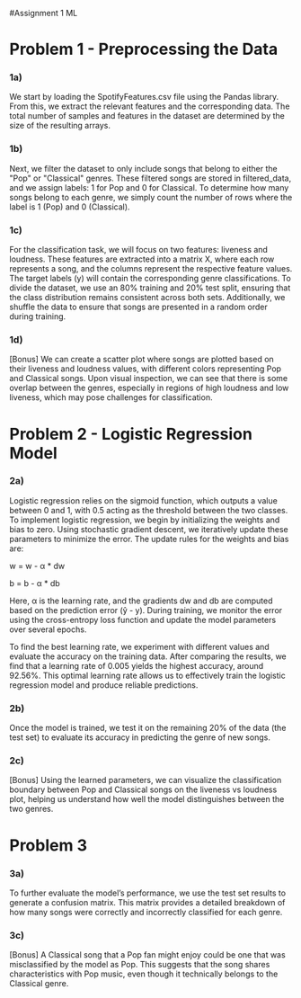 #Assignment 1 ML
# Problem 1 - Preprocessing the Data
### 1a)
We start by loading the SpotifyFeatures.csv file using the Pandas library. From this, we extract the relevant features and the corresponding data. The total number of samples and features in the dataset are determined by the size of the resulting arrays.

### 1b)
Next, we filter the dataset to only include songs that belong to either the "Pop" or "Classical" genres. These filtered songs are stored in filtered_data, and we assign labels: 1 for Pop and 0 for Classical. To determine how many songs belong to each genre, we simply count the number of rows where the label is 1 (Pop) and 0 (Classical).

### 1c)
For the classification task, we will focus on two features: liveness and loudness. These features are extracted into a matrix X, where each row represents a song, and the columns represent the respective feature values. The target labels (y) will contain the corresponding genre classifications. To divide the dataset, we use an 80% training and 20% test split, ensuring that the class distribution remains consistent across both sets. Additionally, we shuffle the data to ensure that songs are presented in a random order during training.

### 1d)
[Bonus]
We can create a scatter plot where songs are plotted based on their liveness and loudness values, with different colors representing Pop and Classical songs. Upon visual inspection, we can see that there is some overlap between the genres, especially in regions of high loudness and low liveness, which may pose challenges for classification.

# Problem 2 - Logistic Regression Model
### 2a)
Logistic regression relies on the sigmoid function, which outputs a value between 0 and 1, with 0.5 acting as the threshold between the two classes. To implement logistic regression, we begin by initializing the weights and bias to zero. Using stochastic gradient descent, we iteratively update these parameters to minimize the error. The update rules for the weights and bias are:

w = w - α * dw

b = b - α * db

Here, α is the learning rate, and the gradients dw and db are computed based on the prediction error (ŷ - y). During training, we monitor the error using the cross-entropy loss function and update the model parameters over several epochs.

To find the best learning rate, we experiment with different values and evaluate the accuracy on the training data. After comparing the results, we find that a learning rate of 0.005 yields the highest accuracy, around 92.56%. This optimal learning rate allows us to effectively train the logistic regression model and produce reliable predictions.

### 2b)
Once the model is trained, we test it on the remaining 20% of the data (the test set) to evaluate its accuracy in predicting the genre of new songs.

### 2c)
[Bonus]
Using the learned parameters, we can visualize the classification boundary between Pop and Classical songs on the liveness vs loudness plot, helping us understand how well the model distinguishes between the two genres.

# Problem 3 
### 3a)
To further evaluate the model’s performance, we use the test set results to generate a confusion matrix. This matrix provides a detailed breakdown of how many songs were correctly and incorrectly classified for each genre.

### 3c)
[Bonus]
A Classical song that a Pop fan might enjoy could be one that was misclassified by the model as Pop. This suggests that the song shares characteristics with Pop music, even though it technically belongs to the Classical genre.

